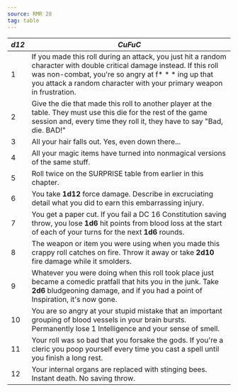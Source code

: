 ```yaml
---
source: RMR 28
tag: table
---
```


|_**d12**_|_CuFuC_|
|----|------------|
|1|If you made this roll during an attack, you just hit a random character with double critical damage instead. If this roll was non-combat, you're so angry at f* * * ing up that you attack a random character with your primary weapon in frustration.|
|2|Give the die that made this roll to another player at the table. They must use this die for the rest of the game session and, every time they roll it, they have to say "Bad, die. BAD!"|
|3|All your hair falls out. Yes, even down there...|
|4|All your magic items have turned into nonmagical versions of the same stuff.|
|5|Roll twice on the SURPRISE table from earlier in this chapter.|
|6|You take **1d12** force damage. Describe in excruciating detail what you did to earn this embarrassing injury.|
|7|You get a paper cut. If you fail a DC 16 Constitution saving throw, you lose **1d6** hit points from blood loss at the start of each of your turns for the next **1d6** rounds.|
|8|The weapon or item you were using when you made this crappy roll catches on fire. Throw it away or take **2d10** fire damage while it smolders.|
|9|Whatever you were doing when this roll took place just became a comedic pratfall that hits you in the junk. Take **2d6** bludgeoning damage, and if you had a point of Inspiration, it's now gone.|
|10|You are so angry at your stupid mistake that an important grouping of blood vessels in your brain bursts. Permanently lose 1 Intelligence and your sense of smell.|
|11|Your roll was so bad that you forsake the gods. If you're a cleric you poop yourself every time you cast a spell until you finish a long rest.|
|12|Your internal organs are replaced with stinging bees. Instant death. No saving throw.|
